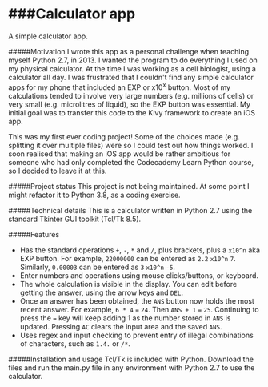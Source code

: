 ###Calculator app
=================
A simple calculator app.

#####Motivation
I wrote this app as a personal challenge when teaching myself Python 2.7, in 2013. I wanted the program to do everything I used on my physical calculator. At the time I was working as a cell biologist, using a calculator all day. I was frustrated that I couldn't find any simple calculator apps for my phone that included an EXP or x10<sup>x</sup> button. Most of my calculations tended to involve very large numbers (e.g. millions of cells) or very small (e.g. microlitres of liquid), so the EXP button was essential. My initial goal was to transfer this code to the Kivy framework to create an iOS app.

This was my first ever coding project! Some of the choices made (e.g. splitting it over multiple files) were so I could test out how things worked. I soon realised that making an iOS app would be rather ambitious for someone who had only completed the Codecademy Learn Python course, so I decided to leave it at this.

#####Project status
This project is not being maintained. At some point I might refactor it to Python 3.8, as a coding exercise.

#####Technical details
This is a calculator written in Python 2.7 using the standard Tkinter GUI toolkit (Tcl/Tk 8.5). 

#####Features
- Has the standard operations <code>+</code>, <code>-</code>, <code>*</code> and <code>/</code>, plus brackets, plus a <code>x10^n</code> aka EXP button. For example, <code>22000000</code> can be entered as <code>2.2</code> <code>x10^n</code> <code>7</code>. Similarly, <code>0.00003</code> can be entered as <code>3</code> <code>x10^n</code> <code>-5</code>.
- Enter numbers and operations using mouse clicks/buttons, or keyboard.
- The whole calculation is visible in the display. You can edit before getting the answer, using the arrow keys and <code>DEL</code>.
- Once an answer has been obtained, the <code>ANS</code> button now holds the most recent answer. For example, <code>6 * 4</code> <code>=</code> <code>24</code>. Then <code>ANS + 1</code> <code>=</code> <code>25</code>. Continuing to press the <code>=</code> key will keep adding 1 as the number stored in <code>ANS</code> is updated.
Pressing <code>AC</code> clears the input area and the saved <code>ANS</code>.
- Uses regex and input checking to prevent entry of illegal combinations of characters, such as <code>1.4.</code> or <code>/*</code>.
  
#####Installation and usage
Tcl/Tk is included with Python. Download the files and run the main.py file in any environment with Python 2.7 to use the calculator.
